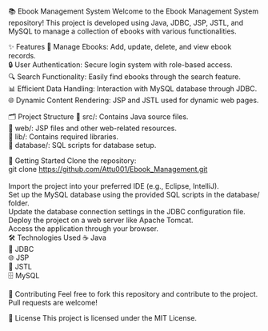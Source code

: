 📚 Ebook Management System
Welcome to the Ebook Management System repository! This project is developed using Java, JDBC, JSP, JSTL, and MySQL to manage a collection of ebooks with various functionalities.<br>  

✨ Features
📝 Manage Ebooks: Add, update, delete, and view ebook records.<br> 🔒 User Authentication: Secure login system with role-based access.<br> 🔍 Search Functionality: Easily find ebooks through the search feature.<br> 📊 Efficient Data Handling: Interaction with MySQL database through JDBC.<br> 🌐 Dynamic Content Rendering: JSP and JSTL used for dynamic web pages.<br>

🗂️ Project Structure
📁 src/: Contains Java source files.<br> 📁 web/: JSP files and other web-related resources.<br> 📁 lib/: Contains required libraries.<br> 📁 database/: SQL scripts for database setup.<br>

🚀 Getting Started
Clone the repository:<br> git clone https://github.com/Attu001/Ebook_Management.git<br><br>
Import the project into your preferred IDE (e.g., Eclipse, IntelliJ).<br>
Set up the MySQL database using the provided SQL scripts in the database/ folder.<br>
Update the database connection settings in the JDBC configuration file.<br>
Deploy the project on a web server like Apache Tomcat.<br>
Access the application through your browser.<br>
🛠️ Technologies Used
☕ Java<br> 💾 JDBC<br> 🌐 JSP<br> 📜 JSTL<br> 🗄️ MySQL<br>

🤝 Contributing
Feel free to fork this repository and contribute to the project. Pull requests are welcome!<br>

📄 License
This project is licensed under the MIT License.<br>
